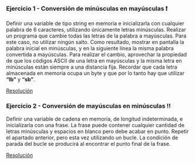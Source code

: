 ### Ejercicio 1 - Conversión de minúsculas en mayúsculas :heavy_exclamation_mark:
Definir una variable de tipo string en memoria e inicializarla con cualquier palabra de 6 caracteres, utilizando únicamente letras minúsculas. Realizar un programa que cambie todas las letras de la palabra a mayúsculas. Para este caso, no utilizar ningún salto. Como resultado, mostrar en pantalla la palabra inicial en minúsculas, y en la siguiente línea la misma palabra convertida a mayúsculas. Para realizar el cambio, aprovechar la propiedad de que los códigos ASCII de una letra en mayúsculas y la misma letra en minúsculas están siempre a una distancia fija. Recordar que cada letra almacenada en memoria ocupa un byte y que por lo tanto hay que utilizar **“lb”** y **“sb”**.

[Resolución](ejercicio1.asm)

### Ejercicio 2 - Conversión de mayúsculas en minúsculas :bangbang:
Definir una variable de cadena en memoria, de longitud indeterminada, e inicializarla con una frase. La frase puede contener cualquier cantidad de letras minúsculas y espacios en blanco pero debe acabar en punto. Repetir el apartado anterior, pero esta vez utilizando un bucle. La condición de parada del bucle se producirá al encontrar el punto final de la frase.

[Resolución](ejercicio2.asm)